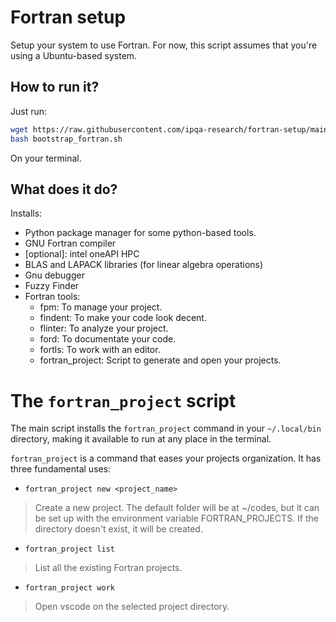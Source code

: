 # Fortran setup
Setup your system to use Fortran. For now, this script assumes that you're using
a Ubuntu-based system.

## How to run it?

Just run:

```bash
wget https://raw.githubusercontent.com/ipqa-research/fortran-setup/main/bootstrap_fortran.sh
bash bootstrap_fortran.sh
```

On your terminal.


## What does it do?

Installs:

- Python package manager for some python-based tools.
- GNU Fortran compiler
- [optional]: intel oneAPI HPC
- BLAS and LAPACK libraries (for linear algebra operations)
- Gnu debugger
- Fuzzy Finder
- Fortran tools:
    - fpm: To manage your project.
    - findent: To make your code look decent.
    - flinter: To analyze your project.
    - ford: To documentate your code.
    - fortls: To work with an editor.
    - fortran_project: Script to generate and open your projects.

# The `fortran_project` script
The main script installs the `fortran_project` command in your `~/.local/bin`
directory, making it available to run at any place in the terminal.

`fortran_project` is a command that eases your projects organization. It has
three fundamental uses:

- `fortran_project new <project_name>`
> Create a new project.
> The default folder will be at ~/codes, but it can be set up with
> the environment variable FORTRAN_PROJECTS.
> If the directory doesn't exist, it will be created.

- `fortran_project list`
> List all the existing Fortran projects.

- `fortran_project work`
> Open vscode on the selected project directory.
